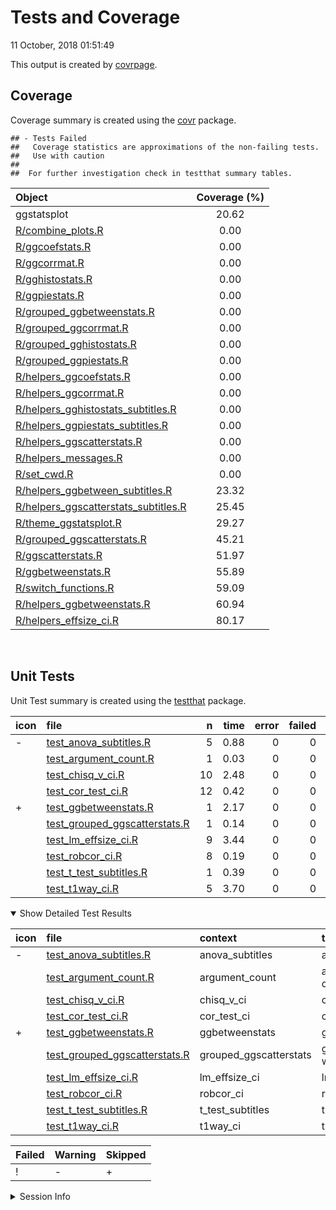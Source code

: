 Tests and Coverage
================
11 October, 2018 01:51:49

This output is created by
[covrpage](https://github.com/yonicd/covrpage).

## Coverage

Coverage summary is created using the
[covr](https://github.com/r-lib/covr) package.

    ## - Tests Failed
    ##   Coverage statistics are approximations of the non-failing tests.
    ##   Use with caution
    ## 
    ##  For further investigation check in testthat summary tables.

| Object                                                                            | Coverage (%) |
| :-------------------------------------------------------------------------------- | :----------: |
| ggstatsplot                                                                       |    20.62     |
| [R/combine\_plots.R](../R/combine_plots.R)                                        |     0.00     |
| [R/ggcoefstats.R](../R/ggcoefstats.R)                                             |     0.00     |
| [R/ggcorrmat.R](../R/ggcorrmat.R)                                                 |     0.00     |
| [R/gghistostats.R](../R/gghistostats.R)                                           |     0.00     |
| [R/ggpiestats.R](../R/ggpiestats.R)                                               |     0.00     |
| [R/grouped\_ggbetweenstats.R](../R/grouped_ggbetweenstats.R)                      |     0.00     |
| [R/grouped\_ggcorrmat.R](../R/grouped_ggcorrmat.R)                                |     0.00     |
| [R/grouped\_gghistostats.R](../R/grouped_gghistostats.R)                          |     0.00     |
| [R/grouped\_ggpiestats.R](../R/grouped_ggpiestats.R)                              |     0.00     |
| [R/helpers\_ggcoefstats.R](../R/helpers_ggcoefstats.R)                            |     0.00     |
| [R/helpers\_ggcorrmat.R](../R/helpers_ggcorrmat.R)                                |     0.00     |
| [R/helpers\_gghistostats\_subtitles.R](../R/helpers_gghistostats_subtitles.R)     |     0.00     |
| [R/helpers\_ggpiestats\_subtitles.R](../R/helpers_ggpiestats_subtitles.R)         |     0.00     |
| [R/helpers\_ggscatterstats.R](../R/helpers_ggscatterstats.R)                      |     0.00     |
| [R/helpers\_messages.R](../R/helpers_messages.R)                                  |     0.00     |
| [R/set\_cwd.R](../R/set_cwd.R)                                                    |     0.00     |
| [R/helpers\_ggbetween\_subtitles.R](../R/helpers_ggbetween_subtitles.R)           |    23.32     |
| [R/helpers\_ggscatterstats\_subtitles.R](../R/helpers_ggscatterstats_subtitles.R) |    25.45     |
| [R/theme\_ggstatsplot.R](../R/theme_ggstatsplot.R)                                |    29.27     |
| [R/grouped\_ggscatterstats.R](../R/grouped_ggscatterstats.R)                      |    45.21     |
| [R/ggscatterstats.R](../R/ggscatterstats.R)                                       |    51.97     |
| [R/ggbetweenstats.R](../R/ggbetweenstats.R)                                       |    55.89     |
| [R/switch\_functions.R](../R/switch_functions.R)                                  |    59.09     |
| [R/helpers\_ggbetweenstats.R](../R/helpers_ggbetweenstats.R)                      |    60.94     |
| [R/helpers\_effsize\_ci.R](../R/helpers_effsize_ci.R)                             |    80.17     |

<br>

## Unit Tests

Unit Test summary is created using the
[testthat](https://github.com/r-lib/testthat)
package.

| icon | file                                                                      |  n | time | error | failed | skipped | warning |
| :--- | :------------------------------------------------------------------------ | -: | ---: | ----: | -----: | ------: | ------: |
| \-   | [test\_anova\_subtitles.R](testthat/test_anova_subtitles.R)               |  5 | 0.88 |     0 |      0 |       0 |       1 |
|      | [test\_argument\_count.R](testthat/test_argument_count.R)                 |  1 | 0.03 |     0 |      0 |       0 |       0 |
|      | [test\_chisq\_v\_ci.R](testthat/test_chisq_v_ci.R)                        | 10 | 2.48 |     0 |      0 |       0 |       0 |
|      | [test\_cor\_test\_ci.R](testthat/test_cor_test_ci.R)                      | 12 | 0.42 |     0 |      0 |       0 |       0 |
| \+   | [test\_ggbetweenstats.R](testthat/test_ggbetweenstats.R)                  |  1 | 2.17 |     0 |      0 |       1 |       0 |
|      | [test\_grouped\_ggscatterstats.R](testthat/test_grouped_ggscatterstats.R) |  1 | 0.14 |     0 |      0 |       0 |       0 |
|      | [test\_lm\_effsize\_ci.R](testthat/test_lm_effsize_ci.R)                  |  9 | 3.44 |     0 |      0 |       0 |       0 |
|      | [test\_robcor\_ci.R](testthat/test_robcor_ci.R)                           |  8 | 0.19 |     0 |      0 |       0 |       0 |
|      | [test\_t\_test\_subtitles.R](testthat/test_t_test_subtitles.R)            |  1 | 0.39 |     0 |      0 |       0 |       0 |
|      | [test\_t1way\_ci.R](testthat/test_t1way_ci.R)                             |  5 | 3.70 |     0 |      0 |       0 |       0 |

<details open>

<summary> Show Detailed Test Results
</summary>

| icon | file                                                                             | context                 | test                          | status  |  n | time |
| :--- | :------------------------------------------------------------------------------- | :---------------------- | :---------------------------- | :------ | -: | ---: |
| \-   | [test\_anova\_subtitles.R](testthat/test_anova_subtitles.R#L18_L24)              | anova\_subtitles        | anova subtitles work          | WARNING |  5 | 0.88 |
|      | [test\_argument\_count.R](testthat/test_argument_count.R#L54_L55)                | argument\_count         | argument\_count is correct    | PASS    |  1 | 0.03 |
|      | [test\_chisq\_v\_ci.R](testthat/test_chisq_v_ci.R#L45_L49)                       | chisq\_v\_ci            | chisq\_v\_ci works            | PASS    | 10 | 2.48 |
|      | [test\_cor\_test\_ci.R](testthat/test_cor_test_ci.R#L45_L49)                     | cor\_test\_ci           | cor\_test\_ci works           | PASS    | 12 | 0.42 |
| \+   | [test\_ggbetweenstats.R](testthat/test_ggbetweenstats.R#L17_L20)                 | ggbetweenstats          | ggbetweenstats works          | SKIPPED |  1 | 2.17 |
|      | [test\_grouped\_ggscatterstats.R](testthat/test_grouped_ggscatterstats.R#L9_L17) | grouped\_ggscatterstats | grouped\_ggscatterstats works | PASS    |  1 | 0.14 |
|      | [test\_lm\_effsize\_ci.R](testthat/test_lm_effsize_ci.R#L67_L71)                 | lm\_effsize\_ci         | lm\_effsize\_ci works         | PASS    |  9 | 3.44 |
|      | [test\_robcor\_ci.R](testthat/test_robcor_ci.R#L39_L43)                          | robcor\_ci              | robcor\_ci works              | PASS    |  8 | 0.19 |
|      | [test\_t\_test\_subtitles.R](testthat/test_t_test_subtitles.R#L43_L47)           | t\_test\_subtitles      | t-test subtitles work         | PASS    |  1 | 0.39 |
|      | [test\_t1way\_ci.R](testthat/test_t1way_ci.R#L58)                                | t1way\_ci               | t1way\_ci works               | PASS    |  5 | 3.70 |

| Failed | Warning | Skipped |
| :----- | :------ | :------ |
| \!     | \-      | \+      |

</details>

<details>

<summary> Session Info </summary>

| Field    | Value                            |
| :------- | :------------------------------- |
| Version  | R version 3.5.1 (2018-07-02)     |
| Platform | x86\_64-w64-mingw32/x64 (64-bit) |
| Running  | Windows \>= 8 x64 (build 9200)   |
| Language | English\_United States           |
| Timezone | America/New\_York                |

| Package  | Version    |
| :------- | :--------- |
| testthat | 2.0.0      |
| covr     | 3.2.0.9000 |
| covrpage | 0.0.60     |

</details>

<!--- Final Status : skipped/warning --->
